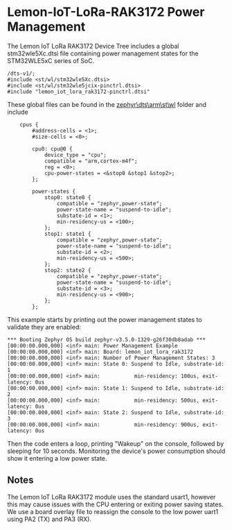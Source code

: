 # Lemon-IoT-LoRa-RAK3172 Power Management

The Lemon IoT LoRa RAK3172 Device Tree includes a global stm32wle5Xc.dtsi file containing power management states for the STM32WLE5xC series of SoC.

```
/dts-v1/;
#include <st/wl/stm32wle5Xc.dtsi>
#include <st/wl/stm32wle5jcix-pinctrl.dtsi>
#include "lemon_iot_lora_rak3172-pinctrl.dtsi"
```

These global files can be found in the [zephyr\dts\arm\st\wl](https://github.com/zephyrproject-rtos/zephyr/tree/main/dts/arm/st/wl) folder and include

```
	cpus {
		#address-cells = <1>;
		#size-cells = <0>;

		cpu0: cpu@0 {
			device_type = "cpu";
			compatible = "arm,cortex-m4f";
			reg = <0>;
			cpu-power-states = <&stop0 &stop1 &stop2>;
		};

		power-states {
			stop0: state0 {
				compatible = "zephyr,power-state";
				power-state-name = "suspend-to-idle";
				substate-id = <1>;
				min-residency-us = <100>;
			};
			stop1: state1 {
				compatible = "zephyr,power-state";
				power-state-name = "suspend-to-idle";
				substate-id = <2>;
				min-residency-us = <500>;
			};
			stop2: state2 {
				compatible = "zephyr,power-state";
				power-state-name = "suspend-to-idle";
				substate-id = <3>;
				min-residency-us = <900>;
			};
		};

```
This example starts by printing out the power management states to validate they are enabled:

```
*** Booting Zephyr OS build zephyr-v3.5.0-1329-g26f30db8adab ***
[00:00:00.000,000] <inf> main: Power Management Example
[00:00:00.000,000] <inf> main: Board: lemon_iot_lora_rak3172
[00:00:00.000,000] <inf> main: Number of Power Management States: 3
[00:00:00.000,000] <inf> main: State 0: Suspend to Idle, substrate-id: 1
[00:00:00.000,000] <inf> main:           min-residency: 100us, exit-latency: 0us
[00:00:00.000,000] <inf> main: State 1: Suspend to Idle, substrate-id: 2
[00:00:00.000,000] <inf> main:           min-residency: 500us, exit-latency: 0us
[00:00:00.000,000] <inf> main: State 2: Suspend to Idle, substrate-id: 3
[00:00:00.000,000] <inf> main:           min-residency: 900us, exit-latency: 0us
```
Then the code enters a loop, printing "Wakeup" on the console, followed by sleeping for 10 seconds. Monitoring the device's power consumption should show it entering a low power state.

## Notes

The Lemon IoT LoRa RAK3172 module uses the standard usart1, however this may cause issues with the CPU entering or exiting power saving states. We use a board overlay file to reassign the console to the low power uart1 using PA2 (TX) and PA3 (RX).
